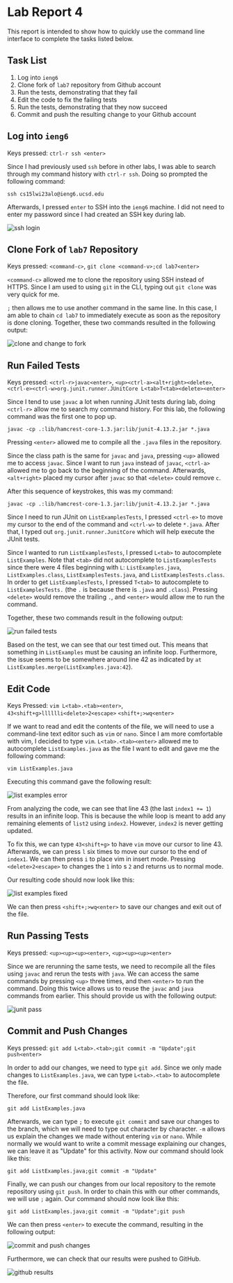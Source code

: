 # Lab Report 4

This report is intended to show how to quickly use the command line interface
to complete the tasks listed below.

## Task List

1. Log into `ieng6`
2. Clone fork of `lab7` repository from Github account
3. Run the tests, demonstrating that they fail
4. Edit the code to fix the failing tests
5. Run the tests, demonstrating that they now succeed
6. Commit and push the resulting change to your Github account

## Log into `ieng6`

Keys pressed: `ctrl-r ssh <enter>`

Since I had previously used `ssh` before in other labs, I was able to search
through my command history with `ctrl-r ssh`. Doing so prompted the following
command:

```shell
ssh cs15lwi23alo@ieng6.ucsd.edu
```

Afterwards, I pressed `enter` to SSH into the `ieng6` machine. I did not need
to enter my password since I had created an SSH key during lab.

![ssh login][0]

## Clone Fork of `lab7` Repository

Keys pressed: `<command-c>`, `git clone <command-v>;cd lab7<enter>`

`<command-c>` allowed me to clone the repository using SSH instead of HTTPS.
Since I am used to using `git` in the CLI, typing out `git clone` was very
quick for me.

`;` then allows me to use another command in the same line.
In this case, I am able to chain `cd lab7` to immediately execute as soon as
the repository is done cloning. Together, these two commands resulted in the
following output:

![clone and change to fork][1]

## Run Failed Tests

Keys pressed: `<ctrl-r>javac<enter>`,
`<up><ctrl-a><alt+right><delete>`,
`<ctrl-e><ctrl-w>org.junit.runner.JUnitCore L<tab>T<tab><delete><enter>`

Since I tend to use `javac` a lot when running JUnit tests during lab, doing
`<ctrl-r>` allow me to search my command history. For this lab, the following
command was the first one to pop up.

```shell
javac -cp .:lib/hamcrest-core-1.3.jar:lib/junit-4.13.2.jar *.java
```

Pressing `<enter>` allowed me to compile all the `.java` files in the
repository.

Since the class path is the same for `javac` and `java`, pressing `<up>`
allowed me to access `javac`. Since I want to run `java` instead of `javac`,
`<ctrl-a>` allowed me to go back to the beginning of the command. Afterwards,
`<alt+right>` placed my cursor after `javac` so that `<delete>` could remove
`c`.

After this sequence of keystrokes, this was my command:

```
javac -cp .:lib/hamcrest-core-1.3.jar:lib/junit-4.13.2.jar *.java
```

Since I need to run JUnit on `ListExamplesTests`, I pressed `<ctrl-e>` to move
my cursor to the end of the command and `<ctrl-w>` to delete `*.java`.
After that, I typed out `org.junit.runner.JunitCore` which will help execute
the JUnit tests.

Since I wanted to run `ListExamplesTests`, I pressed `L<tab>`
to autocomplete `ListExamples`. Note that `<tab>` did not autocomplete to
`ListExamplesTests` since there were 4 files beginning with `L`:
`ListExamples.java`, `ListExamples.class`, `ListExamplesTests.java`, and
`ListExamplesTests.class`. In order to get `ListExamplesTests`, I pressed
`T<tab>` to autocomplete to `ListExamplesTests.` (the `.` is because there is
`.java` and `.class`). Pressing `<delete>` would remove the trailing `.`,
and `<enter>` would allow me to run the command.

Together, these two commands result in the following output:

![run failed tests][2]

Based on the test, we can see that our test timed out. This means that
something in `ListExamples` must be causing an infinite loop. Furthermore,
the issue seems to be somewhere around line 42 as indicated by
`at ListExamples.merge(ListExamples.java:42`).

## Edit Code

Keys Pressed:
`vim L<tab>.<tab><enter>`,
`43<shift+g>lllllli<delete>2<escape>`
`<shift+;>wq<enter>`

If we want to read and edit the contents of the file, we will need to use
a command-line text editor such as `vim` or `nano`. Since I am more comfortable
with vim, I decided to type `vim`. `L<tab>.<tab><enter>` allowed me to
autocomplete `ListExamples.java` as the file I want to edit and gave me
the following command:

```shell
vim ListExamples.java
```

Executing this command gave the following result:

![list examples error][3]

From analyzing the code, we can see that line 43 (the last `index1 += 1`)
results in an infinite loop. This is because the while loop is meant to add
any remaining elements of `list2` using `index2`. However, `index2` is never
getting updated.

To fix this, we can type `43<shift+g>` to have `vim` move our cursor to
line 43. Afterwards, we can press `l` six times to move our cursor to the end
of `index1`. We can then press `i` to place vim in insert mode.
Pressing `<delete>2<escape>` to changes the `1` into s `2` and returns us to
normal mode.

Our resulting code should now look like this:

![list examples fixed][4]

We can then press `<shift+;>wq<enter>` to save our changes and exit out of
the file.

## Run Passing Tests

Keys pressed: `<up><up><up><enter>`, `<up><up><up><enter>`

Since we are rerunning the same tests, we need to recompile all the files
using `javac` and rerun the tests with `java`. We can access the same commands
by pressing `<up>` three times, and then `<enter>` to run the command. Doing
this twice allows us to reuse the `javac` and `java` commands from earlier.
This should provide us with the following output:

![junit pass][5]

## Commit and Push Changes

Keys pressed: `git add L<tab>.<tab>;git commit -m "Update";git push<enter>`

In order to add our changes, we need to type `git add`. Since we only made
changes to `ListExamples.java`, we can type `L<tab>.<tab>` to autocomplete
the file.

Therefore, our first command should look like:

```shell
git add ListExamples.java
```

Afterwards, we can type `;` to execute `git commit` and save our changes to the
branch, which we will need to type out character by character. `-m` allows us
explain the changes we made without entering `vim` or `nano`. While normally
we would want to write a commit message explaining our changes, we can leave it
as "Update" for this activity.  Now our command should look like this:

```shell
git add ListExamples.java;git commit -m "Update"
```

Finally, we can push our changes from our local repository to the remote
repository using `git push`. In order to chain this with our other commands,
we will use `;` again. Our command should now look like this:

```shell
git add ListExamples.java;git commit -m "Update";git push
```

We can then press `<enter>` to execute the command, resulting in the following
output:

![commit and push changes][6]

Furthermore, we can check that our results were pushed to GitHub.

![github results][7]

[0]: ../images/lab4/ssh-login.png
[1]: ../images/lab4/git-clone.png
[2]: ../images/lab4/junit-fail.png
[3]: ../images/lab4/vim-initial.png
[4]: ../images/lab4/vim-edit.png
[5]: ../images/lab4/junit-pass.png
[6]: ../images/lab4/git-commit.png
[7]: ../images/lab4/github-results.png
